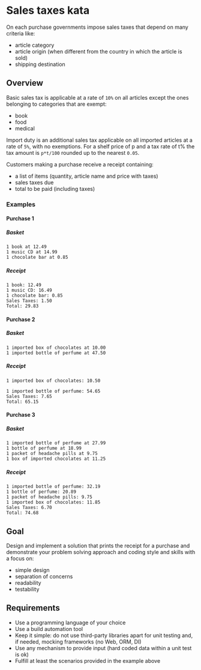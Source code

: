 # Sales taxes kata
On each purchase governments impose sales taxes that depend on many
criteria like:
- article category
- article origin (when different from the country in which the article
is sold)
- shipping destination

## Overview
Basic sales tax is applicable at a rate of `10%` on all articles
except the ones belonging to categories that are exempt:
- book
- food
- medical

Import duty is an additional sales tax applicable on all imported
articles at a rate of `5%`, with no exemptions.
For a shelf price of p and a tax rate of t% the tax amount is
`p*t/100` rounded up to the nearest `0.05`.

Customers making a purchase receive a receipt containing:
- a list of items (quantity, article name and price with taxes)
- sales taxes due
- total to be paid (including taxes)

### Examples
#### Purchase 1
##### Basket
```
1 book at 12.49
1 music CD at 14.99
1 chocolate bar at 0.85
```
##### Receipt
```
1 book: 12.49
1 music CD: 16.49
1 chocolate bar: 0.85
Sales Taxes: 1.50
Total: 29.83
```
#### Purchase 2
##### Basket
```
1 imported box of chocolates at 10.00
1 imported bottle of perfume at 47.50
```
##### Receipt
```
1 imported box of chocolates: 10.50

1 imported bottle of perfume: 54.65
Sales Taxes: 7.65
Total: 65.15
```
#### Purchase 3
##### Basket
```
1 imported bottle of perfume at 27.99
1 bottle of perfume at 18.99
1 packet of headache pills at 9.75
1 box of imported chocolates at 11.25
```
##### Receipt
```
1 imported bottle of perfume: 32.19
1 bottle of perfume: 20.89
1 packet of headache pills: 9.75
1 imported box of chocolates: 11.85
Sales Taxes: 6.70
Total: 74.68
```

## Goal
Design and implement a solution that prints the receipt for a purchase
and demonstrate your problem solving approach and coding style and
skills with a focus on:
- simple design
- separation of concerns
- readability
- testability

## Requirements
- Use a programming language of your choice
- Use a build automation tool
- Keep it simple: do not use third-party libraries apart for unit
testing and, if needed, mocking frameworks (no Web, ORM, DI)
- Use any mechanism to provide input (hard coded data within a unit
test is ok)
- Fulfill at least the scenarios provided in the example above
